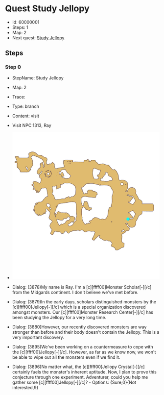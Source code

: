 # Quest Study Jellopy

- Id: 60000001
- Steps: 1
- Map: 2
- Next quest: [Study Jellopy](60000002.md)

## Steps

### Step 0
- StepName:  Study Jellopy
- Map:  2
- Trace:  
- Type:  branch
- Content:  visit
- Visit NPC 1313, Ray

- ![images/60000001_0.png](images/60000001_0.png)
- Dialog: (3878)My name is Ray. I'm a [c][ffff00]Monster Scholar[-][/c] from the Midgards continent. I don't believe we've met before.
- Dialog: (3879)In the early days, scholars distinguished monsters by the [c][ffff00]Jellopy[-][/c] which is a special organization discovered amongst monsters. Our [c][ffff00]Monster Research Center[-][/c] has been studying the Jellopy for a very long time.
- Dialog: (3880)However, our recently discovered monsters are way stronger than before and their body doesn't contain the Jellopy. This is a very important discovery.
- Dialog: (3895)We've been working on a countermeasure to cope with the [c][ffff00]Jellopy[-][/c]. However, as far as we know now, we won't be able to wipe out all the monsters even if we find it.
- Dialog: (3896)No matter what, the [c][ffff00]Jellopy Crystal[-][/c] certainly fuels the monster's inherent aptitude. Now, I plan to prove this conjecture through one experiment. Adventurer, could you help me gather some [c][ffff00]Jellopy[-][/c]? - Options: {Sure,0}{Not interested,9}


